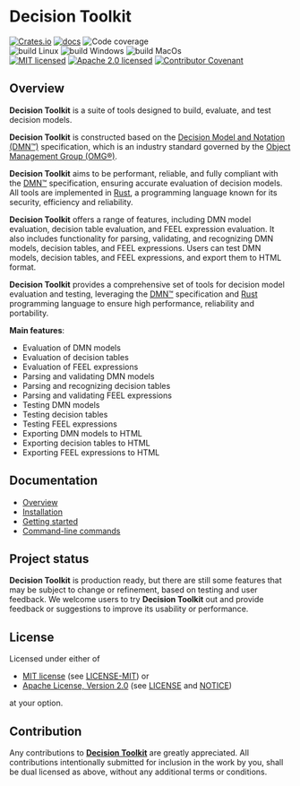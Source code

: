 # Decision Toolkit

[![Crates.io][crates-badge]][crates-url]
[![docs][docs-badge]][docs-url]
![Code coverage][coverage-badge]<br/>
![build Linux][build-badge-linux]
![build Windows][build-badge-windows]
![build MacOs][build-badge-macos]<br/>
[![MIT licensed][mit-badge]][mit-license-url]
[![Apache 2.0 licensed][apache-badge]][apache-license-url]
[![Contributor Covenant][cc-badge]][cc-url]

[crates-badge]: https://img.shields.io/crates/v/dsntk.svg

[crates-url]: https://crates.io/crates/dsntk

[docs-badge]: https://img.shields.io/badge/docs-passing-green.svg

[docs-url]: https://dsntk.io

[coverage-badge]: https://img.shields.io/badge/Code%20coverage-97%25-green.svg

[build-badge-linux]: https://github.com/dsntk/dsntk-rs/actions/workflows/build-linux.yml/badge.svg

[build-badge-windows]: https://github.com/dsntk/dsntk-rs/actions/workflows/build-windows.yml/badge.svg

[build-badge-macos]: https://github.com/dsntk/dsntk-rs/actions/workflows/build-macos.yml/badge.svg

[mit-badge]: https://img.shields.io/badge/License-MIT-blue.svg

[mit-url]: https://opensource.org/licenses/MIT

[mit-license-url]: https://github.com/dsntk/dsntk-rs/blob/main/LICENSE-MIT

[apache-badge]: https://img.shields.io/badge/License-Apache%202.0-blue.svg

[apache-url]: https://www.apache.org/licenses/LICENSE-2.0

[apache-license-url]: https://github.com/dsntk/dsntk-rs/blob/main/LICENSE

[apache-notice-url]: https://github.com/dsntk/dsntk-rs/blob/main/NOTICE

[cc-badge]: https://img.shields.io/badge/Contributor%20Covenant-2.1-4baaaa.svg

[cc-url]: https://github.com/dsntk/dsntk-rs/blob/main/CODE_OF_CONDUCT.md

## Overview

**Decision Toolkit** is a suite of tools designed to build, evaluate, and test decision models.

**Decision Toolkit** is constructed based on the [Decision Model and Notation (DMN™)](https://www.omg.org/dmn/)
specification, which is an industry standard governed by the [Object Management Group (OMG®)](https://www.omg.org/).

**Decision Toolkit** aims to be performant, reliable, and fully compliant with the [DMN™](https://www.omg.org/spec/DMN)
specification,
ensuring accurate evaluation of decision models. All tools are implemented in [Rust](https://www.rust-lang.org/),
a programming language known for its security, efficiency and reliability.

**Decision Toolkit** offers a range of features, including DMN model evaluation, decision table evaluation, and FEEL
expression evaluation.
It also includes functionality for parsing, validating, and recognizing DMN models, decision tables, and FEEL
expressions.
Users can test DMN models, decision tables, and FEEL expressions, and export them to HTML format.

**Decision Toolkit** provides a comprehensive set of tools for decision model evaluation and testing,
leveraging the [DMN™](https://www.omg.org/spec/DMN) specification and [Rust](https://www.rust-lang.org/) programming
language
to ensure high performance, reliability and portability.

**Main features**:

- Evaluation of DMN models
- Evaluation of decision tables
- Evaluation of FEEL expressions
- Parsing and validating DMN models
- Parsing and recognizing decision tables
- Parsing and validating FEEL expressions
- Testing DMN models
- Testing decision tables
- Testing FEEL expressions
- Exporting DMN models to HTML
- Exporting decision tables to HTML
- Exporting FEEL expressions to HTML

## Documentation

- [Overview](https://dsntk.io/overview.html)
- [Installation](https://dsntk.io/user-guide/installation.html)
- [Getting started](https://dsntk.io/user-guide/getting-started.html)
- [Command-line commands](https://dsntk.io/user-guide/commands.html)

## Project status

**Decision Toolkit** is production ready, but there are still some features that may be subject to change or refinement,
based on testing and user feedback. We welcome users to try **Decision Toolkit** out and provide feedback or suggestions
to improve its usability or performance.

## License

Licensed under either of

- [MIT license][mit-url] (see [LICENSE-MIT][mit-license-url]) or
- [Apache License, Version 2.0][apache-url] (see [LICENSE][apache-license-url] and [NOTICE][apache-notice-url])

at your option.

## Contribution

Any contributions to [**Decision Toolkit**](https://github.com/dsntk) are greatly appreciated.
All contributions intentionally submitted for inclusion in the work by you,
shall be dual licensed as above, without any additional terms or conditions.
